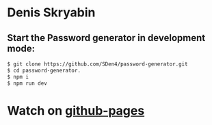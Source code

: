 # Denis Skryabin

## Start the Password generator in development mode:

```sh
$ git clone https://github.com/SDen4/password-generator.git
$ cd password-generator.
$ npm i
$ npm run dev
```

# Watch on [github-pages](https://sden4.github.io/password-generator/dist)
